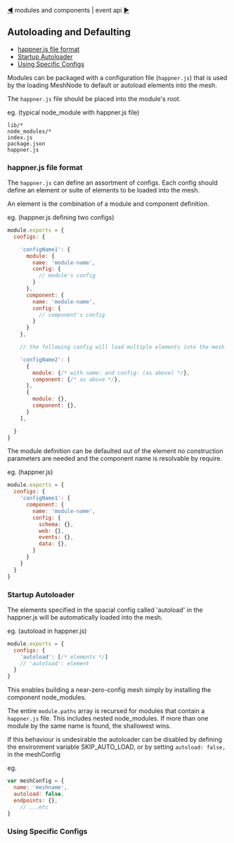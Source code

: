 [&#9664;](modules.md) modules and components | event api [&#9654;](event.md)

## Autoloading and Defaulting

* [happner.js file format](#happnerjs-file-format)
* [Startup Autoloader](#startup-autoloader)
* [Using Specific Configs](#using-specific-configs)


Modules can be packaged with a configuration file (`happner.js`) that is used by the loading MeshNode to default or autoload elements into the mesh.

The `happner.js` file should be placed into the module's root.

eg. (typical node_module with happner.js file)

```
lib/*
node_modules/*
index.js
package.json
happner.js
```

### happner.js file format

The `happner.js` can define an assortment of configs. Each config should define an element or suite of elements to be loaded into the mesh.

An element is the combination of a module and component definition.  

eg. (happner.js defining two configs)

```javascript
module.exports = {
  configs: {

    'configName1': {
      module: {
        name: 'module-name',
        config: {
          // module's config
        }
      },
      component: {
        name: 'module-name',
        config: {
          // component's config
        }
      }
    },

    // the following config will load multiple elements into the mesh

    'configName2': [
      {
        module: {/* with name: and config: (as above) */},
        component: {/* as above */},
      }, 
      {
        module: {},
        component: {},
      }
    ],

  }
}
```

The module definition can be defaulted out of the element no construction parameters are needed and the component name is resolvable by require.

eg. (happner.js)

```javascript
module.exports = {
  configs: {
    'configName1': {
      component: {
        name: 'module-name',
        config: {
          schema: {},
          web: {},
          events: {},
          data: {},
        }
      }
    }
  }
}
```


### Startup Autoloader

The elements specified in the spacial config called 'autoload' in the happner.js will be automatically loaded into the mesh.

eg. (autoload in happner.js)
```javascript
module.exports = {
  configs: {
    'autoload': [/* elements */]
    // 'autoload': element
  }
}
```

This enables building a near-zero-config mesh simply by installing the component node_modules. 

The entire `module.paths` array is recursed for modules that contain a `happner.js` file. This includes nested node_modules. If more than one module by the same name is found, the shallowest wins.

If this behaviour is undesirable the autoloader can be disabled by defining the environment variable SKIP_AUTO_LOAD, or by setting `autoload: false,` in the meshConfig

eg. 
```javascript
var meshConfig = {
  name: 'meshname',
  autoload: false,
  endpoints: {},
    // ...etc
}
```



### Using Specific Configs

